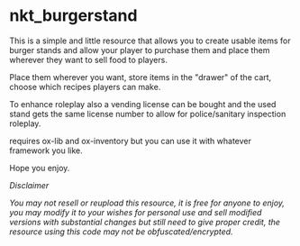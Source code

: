 # nkt_burgerstand

This is a simple and little resource that allows you to create usable items for burger stands and allow your player to purchase them and place them wherever they want to sell food to players.

Place them wherever you want, store items in the "drawer" of the cart, choose which recipes players can make.

To enhance roleplay also a vending license can be bought and the used stand gets the same license number to allow for police/sanitary inspection roleplay.

requires ox-lib and ox-inventory but you can use it with whatever framework you like.

Hope you enjoy.


*Disclaimer*

*You may not resell or reupload this resource, it is free for anyone to enjoy, you may modify it to your wishes for personal use and sell modified versions with substantial changes but still need to give proper credit, the resource using this code may not be obfuscated/encrypted.*
